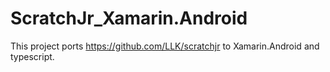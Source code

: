# ScratchJr_Xamarin.Android
This project ports https://github.com/LLK/scratchjr to Xamarin.Android and typescript.

